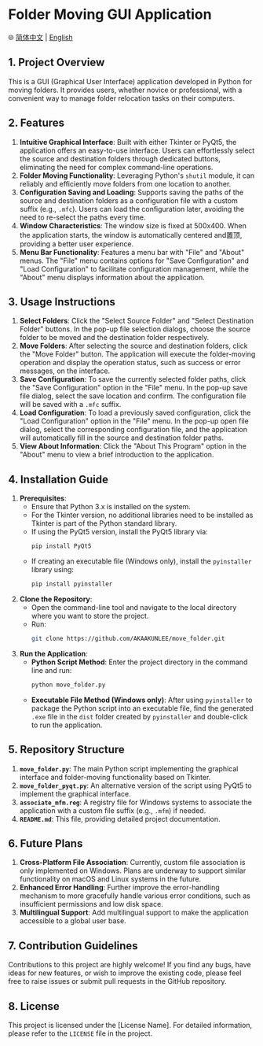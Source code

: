 # Folder Moving GUI Application

🌐 [简体中文](README_zh-CN.md) | [English](README.md)

## 1. Project Overview

This is a GUI (Graphical User Interface) application developed in Python for moving folders. It provides users, whether novice or professional, with a convenient way to manage folder relocation tasks on their computers.

## 2. Features

1. **Intuitive Graphical Interface**: Built with either Tkinter or PyQt5, the application offers an easy-to-use interface. Users can effortlessly select the source and destination folders through dedicated buttons, eliminating the need for complex command-line operations.
2. **Folder Moving Functionality**: Leveraging Python's `shutil` module, it can reliably and efficiently move folders from one location to another.
3. **Configuration Saving and Loading**: Supports saving the paths of the source and destination folders as a configuration file with a custom suffix (e.g., `.mfc`). Users can load the configuration later, avoiding the need to re-select the paths every time.
4. **Window Characteristics**: The window size is fixed at 500x400. When the application starts, the window is automatically centered and置顶, providing a better user experience.
5. **Menu Bar Functionality**: Features a menu bar with "File" and "About" menus. The "File" menu contains options for "Save Configuration" and "Load Configuration" to facilitate configuration management, while the "About" menu displays information about the application.

## 3. Usage Instructions

1. **Select Folders**: Click the "Select Source Folder" and "Select Destination Folder" buttons. In the pop-up file selection dialogs, choose the source folder to be moved and the destination folder respectively.
2. **Move Folders**: After selecting the source and destination folders, click the "Move Folder" button. The application will execute the folder-moving operation and display the operation status, such as success or error messages, on the interface.
3. **Save Configuration**: To save the currently selected folder paths, click the "Save Configuration" option in the "File" menu. In the pop-up save file dialog, select the save location and confirm. The configuration file will be saved with a `.mfc` suffix.
4. **Load Configuration**: To load a previously saved configuration, click the "Load Configuration" option in the "File" menu. In the pop-up open file dialog, select the corresponding configuration file, and the application will automatically fill in the source and destination folder paths.
5. **View About Information**: Click the "About This Program" option in the "About" menu to view a brief introduction to the application.

## 4. Installation Guide

1. **Prerequisites**:
   - Ensure that Python 3.x is installed on the system.
   - For the Tkinter version, no additional libraries need to be installed as Tkinter is part of the Python standard library.
   - If using the PyQt5 version, install the PyQt5 library via:
     ```bash
     pip install PyQt5
     ```
   - If creating an executable file (Windows only), install the `pyinstaller` library using:
     ```bash
     pip install pyinstaller
     ```
2. **Clone the Repository**:
   - Open the command-line tool and navigate to the local directory where you want to store the project.
   - Run:
     ```bash
     git clone https://github.com/AKAAKUNLEE/move_folder.git
     ```
3. **Run the Application**:
   - **Python Script Method**: Enter the project directory in the command line and run:
     ```bash
     python move_folder.py
     ```
   - **Executable File Method (Windows only)**: After using `pyinstaller` to package the Python script into an executable file, find the generated `.exe` file in the `dist` folder created by `pyinstaller` and double-click to run the application.

## 5. Repository Structure

1. **`move_folder.py`**: The main Python script implementing the graphical interface and folder-moving functionality based on Tkinter.
2. **`move_folder_pyqt.py`**: An alternative version of the script using PyQt5 to implement the graphical interface.
3. **`associate_mfm.reg`**: A registry file for Windows systems to associate the application with a custom file suffix (e.g., `.mfm`) if needed.
4. **`README.md`**: This file, providing detailed project documentation.

## 6. Future Plans

1. **Cross-Platform File Association**: Currently, custom file association is only implemented on Windows. Plans are underway to support similar functionality on macOS and Linux systems in the future.
2. **Enhanced Error Handling**: Further improve the error-handling mechanism to more gracefully handle various error conditions, such as insufficient permissions and low disk space.
3. **Multilingual Support**: Add multilingual support to make the application accessible to a global user base.

## 7. Contribution Guidelines

Contributions to this project are highly welcome! If you find any bugs, have ideas for new features, or wish to improve the existing code, please feel free to raise issues or submit pull requests in the GitHub repository.

## 8. License

This project is licensed under the [License Name]. For detailed information, please refer to the `LICENSE` file in the project.

